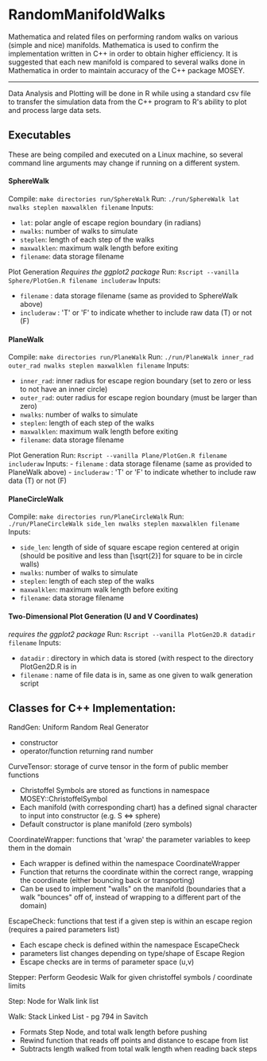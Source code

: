 # RandomManifoldWalks
Mathematica and related files on performing random walks on various (simple and nice) manifolds. Mathematica is used to confirm the implementation written in C++ in order to obtain higher efficiency. It is suggested that each new manifold is compared to several walks done in Mathematica in order to maintain accuracy of the C++ package MOSEY.

----------------------------------------------------------------------------------------------------------------------------

Data Analysis and Plotting will be done in R while using a standard csv file to transfer the simulation data from the C++ program to R's ability to plot and process large data sets.

## Executables
These are being compiled and executed on a Linux machine, so several command line arguments may change if running on a different system.

#### SphereWalk
Compile: `make directories run/SphereWalk`
Run: `./run/SphereWalk lat nwalks steplen maxwalklen filename`
Inputs:
 - `lat`: polar angle of escape region boundary (in radians)
 - `nwalks`: number of walks to simulate
 - `steplen`: length of each step of the walks
 - `maxwalklen`: maximum walk length before exiting
 - `filename`: data storage filename

Plot Generation
*Requires the ggplot2 package*
Run: `Rscript --vanilla Sphere/PlotGen.R filename includeraw`
Inputs:
 - `filename` : data storage filename (same as provided to SphereWalk above)
 - `includeraw` : 'T' or 'F' to indicate whether to include raw data (T) or not (F)

#### PlaneWalk
Compile: `make directories run/PlaneWalk`
Run: `./run/PlaneWalk inner_rad outer_rad nwalks steplen maxwalklen filename`
Inputs:
 - `inner_rad`: inner radius for escape region boundary (set to zero or less to not have an inner circle)
 - `outer_rad`: outer radius for escape region boundary (must be larger than zero)
 - `nwalks`: number of walks to simulate
 - `steplen`: length of each step of the walks
 - `maxwalklen`: maximum walk length before exiting
 - `filename`: data storage filename

Plot Generation
Run: `Rscript --vanilla Plane/PlotGen.R filename includeraw`
Inputs:
	- `filename` : data storage filename (same as provided to PlaneWalk above)
	- `includeraw` : 'T' or 'F' to indicate whether to include raw data (T) or not (F)

#### PlaneCircleWalk
Compile: `make directories run/PlaneCircleWalk`
Run: `./run/PlaneCircleWalk side_len nwalks steplen maxwalklen filename`
Inputs:
 - `side_len`: length of side of square escape region centered at origin (should be positive and less than [\sqrt{2}] for square to be in circle walls)
 - `nwalks`: number of walks to simulate
 - `steplen`: length of each step of the walks
 - `maxwalklen`: maximum walk length before exiting
 - `filename`: data storage filename

#### Two-Dimensional Plot Generation (U and V Coordinates)
*requires the ggplot2 package*
Run: `Rscript --vanilla PlotGen2D.R datadir filename`
Inputs:
 - `datadir` : directory in which data is stored (with respect to the directory PlotGen2D.R is in
 - `filename` : name of file data is in, same as one given to walk generation script

## Classes for C++ Implementation:

RandGen: Uniform Random Real Generator
 - constructor
 - operator/function returning rand number

CurveTensor: storage of curve tensor in the form of public member functions 
 - Christoffel Symbols are stored as functions in namespace MOSEY::ChristoffelSymbol
 - Each manifold (with corresponding chart) has a defined signal character to input into constructor (e.g. S <=> sphere)
 - Default constructor is plane manifold (zero symbols)

CoordinateWrapper: functions that 'wrap' the parameter variables to keep them in the domain
 - Each wrapper is defined within the namespace CoordinateWrapper
 - Function that returns the coordinate within the correct range, wrapping the coordinate (either bouncing back or transporting)
 - Can be used to implement "walls" on the manifold (boundaries that a walk "bounces" off of, instead of wrapping to a different part of the domain)

EscapeCheck: functions that test if a given step is within an escape region (requires a paired parameters list)
 - Each escape check is defined within the namespace EscapeCheck
 - parameters list changes depending on type/shape of Escape Region
 - Escape checks are in terms of parameter space (u,v)

Stepper: Perform Geodesic Walk for given christoffel symbols / coordinate limits

Step: Node for Walk link list

Walk: Stack Linked List - pg 794 in Savitch
 - Formats Step Node, and total walk length before pushing
 - Rewind function that reads off points and distance to escape from list
 - Subtracts length walked from total walk length when reading back steps

